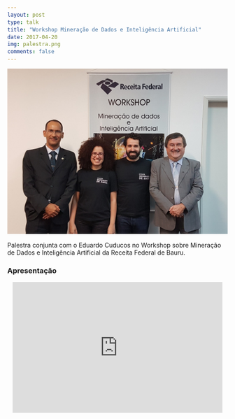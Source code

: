 ```yaml
---
layout: post
type: talk
title: "Workshop Mineração de Dados e Inteligência Artificial"
date: 2017-04-20
img: palestra.png
comments: false
---
```


![eu e cuducos](/images/workshop-ia-bauru/serenta-em-bauru.jpg)

Palestra conjunta com o Eduardo Cuducos no Workshop sobre Mineração de Dados e Inteligência Artificial da Receita Federal de Bauru.

### Apresentação
<center>
<iframe src="https://docs.google.com/presentation/d/1s6dDLbgg7eeT3XPIC7b4asIuK4trYGQl02xb0uO_1JA/embed?start=false&loop=false&delayms=10000" frameborder="0" width="480" height="299" allowfullscreen="true" mozallowfullscreen="true" webkitallowfullscreen="true"></iframe>

